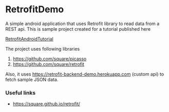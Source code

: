 # RetrofitDemo
A simple android application that uses Retrofit library to read data from a REST api.
This is sample project created for a tutorial published here

[RetrofitAndroidTutorial](https://codemaker2015.medium.com/rest-api-integration-in-android-studio-using-retrofit-2-7ee66b54cd04)

The project uses following libraries

1. https://github.com/square/picasso 
2. https://github.com/square/retrofit


Also, it uses https://retrofit-backend-demo.herokuapp.com (custom api) to fetch sample JSON data.

### Useful links
* https://square.github.io/retrofit/